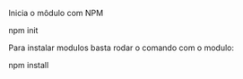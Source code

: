 Inicia o môdulo com NPM

npm init

Para instalar modulos basta rodar o comando com o modulo:

npm install <NOME DO MODULO>
